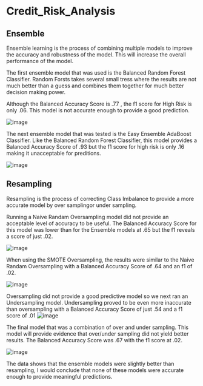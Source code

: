 # Credit_Risk_Analysis

## Ensemble
Ensemble learning is the process of combining multiple models to improve the accuracy and robustness of the model. This will increase the overall performance of the model. 


The first ensemble model that was used is the Balanced Random Forest Classifier. Random Forsts takes several small tress where the results are not much better than a guess and combines them together for much better decision making power. 

Although the Balanced Accuracy Score is .77 , the f1 score for High Risk is only .06. This model is not accurate enough to provide a good prediction.

![image](https://user-images.githubusercontent.com/88912539/151712709-8ad67566-9c19-4659-9fc9-60194a45304e.png)


The next ensemble model that was tested is the Easy Ensemble AdaBoost Classifier. Like the Balanced Random Forest Classifier, this model provides a Balanced Accuracy Score of .93 but the f1 score for high risk is only .16 making it unacceptable for preditions.

![image](https://user-images.githubusercontent.com/88912539/151712725-e88b8f74-2040-48b1-87d7-12a7d8676c72.png)


## Resampling 

Resampling is the process of correcting Class Imbalance to provide a more accurate model by over samplingor under sampling. 

Running a Naive Randam Oversampling model did not provide an acceptable level of accuracy to be useful. The Balanced Accuracy Score for this model was lower than for the Ensemble models at .65 but the f1 reveals a score of just .02. 

![image](https://user-images.githubusercontent.com/88912539/151712798-9bd43e94-6ed5-4376-917d-6261d4e338a7.png)


When using the SMOTE Oversampling, the results were similar to the Naive Randam Oversampling with a Balanced Accuracy Score of .64 and an f1 of .02. 

![image](https://user-images.githubusercontent.com/88912539/151712806-0999e687-c4e3-4ffd-942c-847ea17014d8.png)


Oversampling did not provide a good predictive model so we next ran an Undersampling model. Undersampling proved to be even more inaccurate than oversampling with a Balanced Accuracy Score of just .54 and a f1 score of .01
![image](https://user-images.githubusercontent.com/88912539/151712817-a43fd5b9-d55b-46e7-832e-f01e03c7d007.png)


The final model that was a combination of over and under sampling. This model will provide evidence that over/under sampling did not yield better results. The Balanced Accuracy Score was .67 with the f1 score at .02. 

![image](https://user-images.githubusercontent.com/88912539/151712918-c6bc2c55-707c-48c3-963b-7a34e0cb3d40.png)

The data shows that the ensemble models were slightly better than resampling, I would conclude that none of these models were accurate enough to provide meaningful predictions. 
